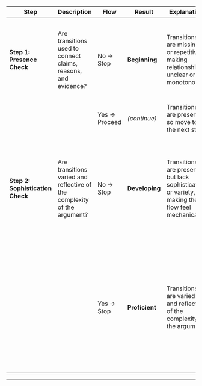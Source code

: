 | **Step**                           | **Description**                                                        | **Flow**       | **Result**     | **Explanation**                                                                                                                                     | **Examples**                                                                                                                               | **Justification**                                                                                                                                    |
|-----------------------------------|------------------------------------------------------------------------|---------------|----------------|-----------------------------------------------------------------------------------------------------------------------------------------------------|--------------------------------------------------------------------------------------------------------------------------------------------|------------------------------------------------------------------------------------------------------------------------------------------------------|
| **Step 1: Presence Check**        | Are transitions used to connect claims, reasons, and evidence?         | No → Stop      | **Beginning**  | Transitions are missing or repetitive, making relationships unclear or monotonous.                                                                  | “Recess helps students recharge. Breaks are good for students. Research says they improve focus.”                                                     | The three statements are isolated facts or assertions with no connecting transitions, creating a disjointed flow.                                   |
|                                   |                                                                        | Yes → Proceed  | *(continue)*   | Transitions are present, so move to the next step.                                                                                                 | -                                                                                                                                          | -                                                                                                                                                    |
| **Step 2: Sophistication Check**  | Are transitions varied and reflective of the complexity of the argument? | No → Stop      | **Developing** | Transitions are present but lack sophistication or variety, making the flow feel mechanical.                                                        | “Recess helps students recharge. **For example**, students get a break. **Also**, research shows that breaks improve focus.”                        | Using for example and also shows minimal variety. The structure feels repetitive, not reflecting a nuanced or complex argument.                     |
|                                   |                                                                        | Yes → Stop     | **Proficient** | Transitions are varied and reflective of the complexity of the argument.                                                                           | “Recess helps students recharge; **for instance**, research shows that breaks enhance focus. **Moreover**, unstructured play improves mental well-being.” | The transitions for instance and moreover produce a fluid, logical progression suitable for a more sophisticated argument.                          |

---
